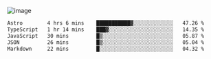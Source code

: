 ![image](https://github-profile-trophy.vercel.app/?username=CMOISDEAD&theme=oldie&row=1&no-frame=true&no-bg=true&margin-w=15&margin-h=15)
<!--START_SECTION:waka-->

```txt
Astro        4 hrs 6 mins    ███████████▓░░░░░░░░░░░░░   47.26 %
TypeScript   1 hr 14 mins    ███▓░░░░░░░░░░░░░░░░░░░░░   14.35 %
JavaScript   30 mins         █▒░░░░░░░░░░░░░░░░░░░░░░░   05.87 %
JSON         26 mins         █▒░░░░░░░░░░░░░░░░░░░░░░░   05.04 %
Markdown     22 mins         █░░░░░░░░░░░░░░░░░░░░░░░░   04.32 %
```

<!--END_SECTION:waka--> 
